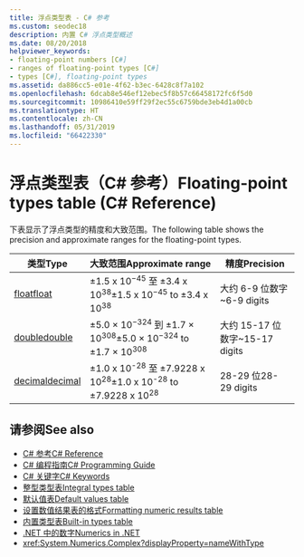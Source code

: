 ```yaml
---
title: 浮点类型表 - C# 参考
ms.custom: seodec18
description: 内置 C# 浮点类型概述
ms.date: 08/20/2018
helpviewer_keywords:
- floating-point numbers [C#]
- ranges of floating-point types [C#]
- types [C#], floating-point types
ms.assetid: da886cc5-e01e-4f62-b3ec-6428c8f7a102
ms.openlocfilehash: 6dcab8e546ef12ebec5f8b57c66458172fc6f5d0
ms.sourcegitcommit: 10986410e59ff29f2ec55c6759bde3eb4d1a00cb
ms.translationtype: HT
ms.contentlocale: zh-CN
ms.lasthandoff: 05/31/2019
ms.locfileid: "66422330"
---
```

# <a name="floating-point-types-table-c-reference"></a><span data-ttu-id="807dc-103">浮点类型表（C# 参考）</span><span class="sxs-lookup"><span data-stu-id="807dc-103">Floating-point types table (C# Reference)</span></span>

<span data-ttu-id="807dc-104">下表显示了浮点类型的精度和大致范围。</span><span class="sxs-lookup"><span data-stu-id="807dc-104">The following table shows the precision and approximate ranges for the floating-point types.</span></span>  
  
|<span data-ttu-id="807dc-105">类型</span><span class="sxs-lookup"><span data-stu-id="807dc-105">Type</span></span>|<span data-ttu-id="807dc-106">大致范围</span><span class="sxs-lookup"><span data-stu-id="807dc-106">Approximate range</span></span>|<span data-ttu-id="807dc-107">精度</span><span class="sxs-lookup"><span data-stu-id="807dc-107">Precision</span></span>|  
|----------|-----------------------|---------------|  
|[<span data-ttu-id="807dc-108">float</span><span class="sxs-lookup"><span data-stu-id="807dc-108">float</span></span>](float.md)|<span data-ttu-id="807dc-109">±1.5 x 10<sup>−45</sup> 至 ±3.4 x 10<sup>38</sup></span><span class="sxs-lookup"><span data-stu-id="807dc-109">±1.5 x 10<sup>−45</sup> to ±3.4 x 10<sup>38</sup></span></span>|<span data-ttu-id="807dc-110">大约 6-9 位数字</span><span class="sxs-lookup"><span data-stu-id="807dc-110">~6-9 digits</span></span>|  
|[<span data-ttu-id="807dc-111">double</span><span class="sxs-lookup"><span data-stu-id="807dc-111">double</span></span>](double.md)|<span data-ttu-id="807dc-112">±5.0 × 10<sup>−324</sup> 到 ±1.7 × 10<sup>308</sup></span><span class="sxs-lookup"><span data-stu-id="807dc-112">±5.0 × 10<sup>−324</sup> to ±1.7 × 10<sup>308</sup></span></span>|<span data-ttu-id="807dc-113">大约 15-17 位数字</span><span class="sxs-lookup"><span data-stu-id="807dc-113">~15-17 digits</span></span>|  
|[<span data-ttu-id="807dc-114">decimal</span><span class="sxs-lookup"><span data-stu-id="807dc-114">decimal</span></span>](decimal.md)|<span data-ttu-id="807dc-115">±1.0 x 10<sup>-28</sup> 至 ±7.9228 x 10<sup>28</sup></span><span class="sxs-lookup"><span data-stu-id="807dc-115">±1.0 x 10<sup>-28</sup> to ±7.9228 x 10<sup>28</sup></span></span>|<span data-ttu-id="807dc-116">28-29 位</span><span class="sxs-lookup"><span data-stu-id="807dc-116">28-29 digits</span></span>|  

## <a name="see-also"></a><span data-ttu-id="807dc-117">请参阅</span><span class="sxs-lookup"><span data-stu-id="807dc-117">See also</span></span>

- [<span data-ttu-id="807dc-118">C# 参考</span><span class="sxs-lookup"><span data-stu-id="807dc-118">C# Reference</span></span>](../index.md)
- [<span data-ttu-id="807dc-119">C# 编程指南</span><span class="sxs-lookup"><span data-stu-id="807dc-119">C# Programming Guide</span></span>](../../programming-guide/index.md)
- [<span data-ttu-id="807dc-120">C# 关键字</span><span class="sxs-lookup"><span data-stu-id="807dc-120">C# Keywords</span></span>](index.md)
- [<span data-ttu-id="807dc-121">整型类型表</span><span class="sxs-lookup"><span data-stu-id="807dc-121">Integral types table</span></span>](integral-types-table.md)
- [<span data-ttu-id="807dc-122">默认值表</span><span class="sxs-lookup"><span data-stu-id="807dc-122">Default values table</span></span>](default-values-table.md)
- [<span data-ttu-id="807dc-123">设置数值结果表的格式</span><span class="sxs-lookup"><span data-stu-id="807dc-123">Formatting numeric results table</span></span>](formatting-numeric-results-table.md)
- [<span data-ttu-id="807dc-124">内置类型表</span><span class="sxs-lookup"><span data-stu-id="807dc-124">Built-in types table</span></span>](built-in-types-table.md)
- [<span data-ttu-id="807dc-125">.NET 中的数字</span><span class="sxs-lookup"><span data-stu-id="807dc-125">Numerics in .NET</span></span>](../../../standard/numerics.md)
- <xref:System.Numerics.Complex?displayProperty=nameWithType>
